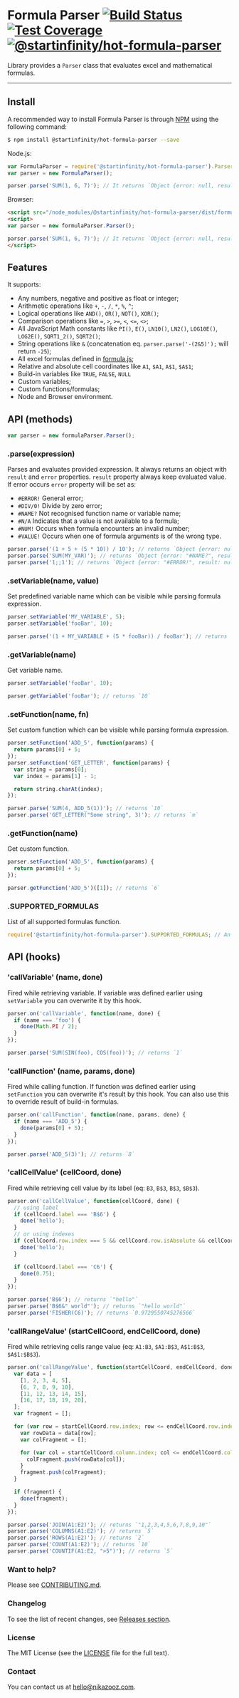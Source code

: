 Formula Parser [![Build Status](https://travis-ci.org/nikazooz/formula-parser.png?branch=master)](https://travis-ci.org/nikazooz/formula-parser) [![Test Coverage](https://codeclimate.com/github/nikazooz/formula-parser/badges/coverage.svg)](https://codeclimate.com/github/nikazooz/formula-parser/coverage) [![@startinfinity/hot-formula-parser](https://img.shields.io/npm/v/@startinfinity/hot-formula-parser.svg)](https://www.npmjs.com/package/@startinfinity/hot-formula-parser)
==========
Library provides a `Parser` class that evaluates excel and mathematical formulas.

- - -

## Install

A recommended way to install Formula Parser is through [NPM](https://www.npmjs.com/) using the following command:

```sh
$ npm install @startinfinity/hot-formula-parser --save
```

Node.js:
```js
var FormulaParser = require('@startinfinity/hot-formula-parser').Parser;
var parser = new FormulaParser();

parser.parse('SUM(1, 6, 7)'); // It returns `Object {error: null, result: 14}`
```

Browser:
```html
<script src="/node_modules/@startinfinity/hot-formula-parser/dist/formula-parser.min.js"></script>
<script>
var parser = new formulaParser.Parser();

parser.parse('SUM(1, 6, 7)'); // It returns `Object {error: null, result: 14}`
</script>
```
## Features

It supports:

 * Any numbers, negative and positive as float or integer;
 * Arithmetic operations like `+`, `-`, `/`, `*`, `%`, `^`;
 * Logical operations like `AND()`, `OR()`, `NOT()`, `XOR()`;
 * Comparison operations like `=`, `>`, `>=`, `<`, `<=`, `<>`;
 * All JavaScript Math constants like `PI()`, `E()`, `LN10()`, `LN2()`, `LOG10E()`, `LOG2E()`, `SQRT1_2()`, `SQRT2()`;
 * String operations like `&` (concatenation eq. `parser.parse('-(2&5)');` will return `-25`);
 * All excel formulas defined in [formula.js](https://github.com/formulajs/formulajs);
 * Relative and absolute cell coordinates like `A1`, `$A1`, `A$1`, `$A$1`;
 * Build-in variables like `TRUE`, `FALSE`, `NULL`
 * Custom variables;
 * Custom functions/formulas;
 * Node and Browser environment.

## API (methods)

```js
var parser = new formulaParser.Parser();
```

### .parse(expression)

Parses and evaluates provided expression. It always returns an object with `result` and `error` properties. `result` property
always keep evaluated value. If error occurs `error` property will be set as:
 * `#ERROR!` General error;
 * `#DIV/0!` Divide by zero error;
 * `#NAME?` Not recognised function name or variable name;
 * `#N/A` Indicates that a value is not available to a formula;
 * `#NUM!` Occurs when formula encounters an invalid number;
 * `#VALUE!` Occurs when one of formula arguments is of the wrong type.

```js
parser.parse('(1 + 5 + (5 * 10)) / 10'); // returns `Object {error: null, result: 5.6}`
parser.parse('SUM(MY_VAR)'); // returns `Object {error: "#NAME?", result: null}`
parser.parse('1;;1'); // returns `Object {error: "#ERROR!", result: null}`
```

### .setVariable(name, value)

Set predefined variable name which can be visible while parsing formula expression.

```js
parser.setVariable('MY_VARIABLE', 5);
parser.setVariable('fooBar', 10);

parser.parse('(1 + MY_VARIABLE + (5 * fooBar)) / fooBar'); // returns `5.6`
```

### .getVariable(name)

Get variable name.

```js
parser.setVariable('fooBar', 10);

parser.getVariable('fooBar'); // returns `10`
```

### .setFunction(name, fn)

Set custom function which can be visible while parsing formula expression.

```js
parser.setFunction('ADD_5', function(params) {
  return params[0] + 5;
});
parser.setFunction('GET_LETTER', function(params) {
  var string = params[0];
  var index = params[1] - 1;

  return string.charAt(index);
});

parser.parse('SUM(4, ADD_5(1))'); // returns `10`
parser.parse('GET_LETTER("Some string", 3)'); // returns `m`
```

### .getFunction(name)

Get custom function.

```js
parser.setFunction('ADD_5', function(params) {
  return params[0] + 5;
});

parser.getFunction('ADD_5')([1]); // returns `6`
```

### .SUPPORTED_FORMULAS

List of all supported formulas function.

```js
require('@startinfinity/hot-formula-parser').SUPPORTED_FORMULAS; // An array of formula names
```

## API (hooks)

### 'callVariable' (name, done)

Fired while retrieving variable. If variable was defined earlier using `setVariable` you can overwrite it by this hook.

```js
parser.on('callVariable', function(name, done) {
  if (name === 'foo') {
    done(Math.PI / 2);
  }
});

parser.parse('SUM(SIN(foo), COS(foo))'); // returns `1`
```

### 'callFunction' (name, params, done)

Fired while calling function. If function was defined earlier using `setFunction` you can overwrite it's result by this hook.
You can also use this to override result of build-in formulas.

```js
parser.on('callFunction', function(name, params, done) {
  if (name === 'ADD_5') {
    done(params[0] + 5);
  }
});

parser.parse('ADD_5(3)'); // returns `8`
```

### 'callCellValue' (cellCoord, done)

Fired while retrieving cell value by its label (eq: `B3`, `B$3`, `B$3`, `$B$3`).

```js
parser.on('callCellValue', function(cellCoord, done) {
  // using label
  if (cellCoord.label === 'B$6') {
    done('hello');
  }
  // or using indexes
  if (cellCoord.row.index === 5 && cellCoord.row.isAbsolute && cellCoord.column.index === 1 && !cellCoord.column.isAbsolute) {
    done('hello');
  }

  if (cellCoord.label === 'C6') {
    done(0.75);
  }
});

parser.parse('B$6'); // returns `"hello"`
parser.parse('B$6&" world"'); // returns `"hello world"`
parser.parse('FISHER(C6)'); // returns `0.9729550745276566`
```

### 'callRangeValue' (startCellCoord, endCellCoord, done)

Fired while retrieving cells range value (eq: `A1:B3`, `$A1:B$3`, `A$1:B$3`, `$A$1:$B$3`).

```js
parser.on('callRangeValue', function(startCellCoord, endCellCoord, done) {
  var data = [
    [1, 2, 3, 4, 5],
    [6, 7, 8, 9, 10],
    [11, 12, 13, 14, 15],
    [16, 17, 18, 19, 20],
  ];
  var fragment = [];

  for (var row = startCellCoord.row.index; row <= endCellCoord.row.index; row++) {
    var rowData = data[row];
    var colFragment = [];

    for (var col = startCellCoord.column.index; col <= endCellCoord.column.index; col++) {
      colFragment.push(rowData[col]);
    }
    fragment.push(colFragment);
  }

  if (fragment) {
    done(fragment);
  }
});

parser.parse('JOIN(A1:E2)'); // returns `"1,2,3,4,5,6,7,8,9,10"`
parser.parse('COLUMNS(A1:E2)'); // returns `5`
parser.parse('ROWS(A1:E2)'); // returns `2`
parser.parse('COUNT(A1:E2)'); // returns `10`
parser.parse('COUNTIF(A1:E2, ">5")'); // returns `5`
```

### Want to help?

Please see [CONTRIBUTING.md](CONTRIBUTING.md).

### Changelog

To see the list of recent changes, see [Releases section](https://github.com/nikazooz/formula-parser/releases).

### License

The MIT License (see the [LICENSE](https://github.com/nikazooz/formula-parser/blob/master/LICENSE) file for the full text).

### Contact

You can contact us at hello@nikazooz.com.
